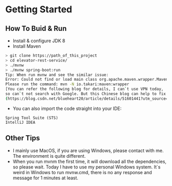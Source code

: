 # Getting Started

## How To Buid & Run

* Install & configure JDK 8
* Install Maven
```sh
> git clone https://path_of_this_project
> cd elevator-rest-service/
> ./mvnw 
> ./mvnw spring-boot:run
Tip: When run mvnw and see the similar issue: 
Error: Could not find or load main class org.apache.maven.wrapper.MavenWrapperMain
Please run the command: mvn -N io.takari:maven:wrapper
[You can refer the following blog for details, I can`t use VPN today, 
so can`t not search with Google. But this Chinese blog can help to fix it as well.]
(https://blog.csdn.net/blueheart20/article/details/51601441?utm_source=blogxgwz0)
```
* You can also import the code straight into your IDE:
```
Spring Tool Suite (STS)
IntelliJ IDEA
```
## Other Tips
* I mainly use MacOS, if you are using Windows, please contact with me. The environment is quite different.
* When you run mvnm the first time, it will download all the dependencies, so please wait. Today I have to use my personal Windows system. It`s weird in Windows to run mvnw.cmd, there is no any response and message for 1 minutes at least.
